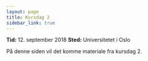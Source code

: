 ```yaml
---
layout: page
title: Kursdag 2
sidebar_link: true
---
```

**Tid:** 12. september 2018
**Sted:** Universitetet i Oslo

På denne siden vil det komme materiale fra kursdag 2. 